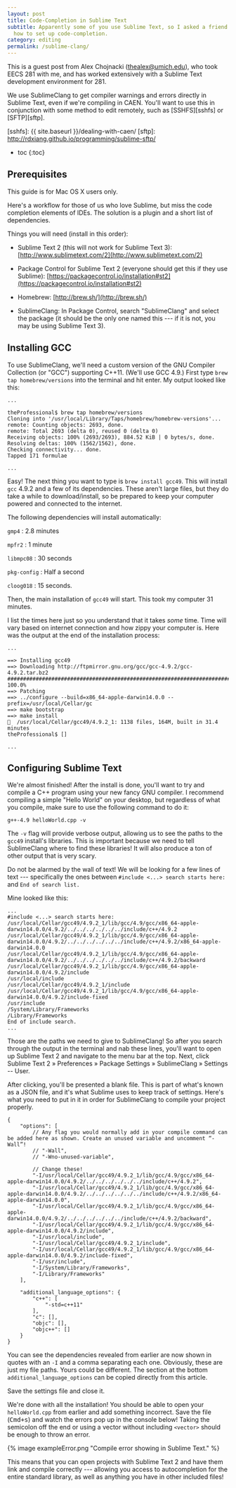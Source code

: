 ```yaml
---
layout: post
title: Code-Completion in Sublime Text
subtitle: Apparently some of you use Sublime Text, so I asked a friend
  how to set up code-completion.
category: editing
permalink: /sublime-clang/
---
```


This is a guest post from Alex Chojnacki ([thealex@umich.edu][alex]), who took
EECS 281 with me, and has worked extensively with a Sublime Text development
environment for 281.

  [alex]: mailto:thealex@umich.edu

We use SublimeClang to get compiler warnings and errors directly in Sublime
Text, even if we're compiling in CAEN. You'll want to use this in conjunction
with some method to edit remotely, such as [SSHFS][sshfs] or [SFTP][sftp].

  [sshfs]: {{ site.baseurl }}/dealing-with-caen/
  [sftp]: http://rdxiang.github.io/programming/sublime-sftp/

* toc
{:toc}

## Prerequisites

This guide is for Mac OS X users only.

Here's a workflow for those of us who love Sublime, but miss the code completion
elements of IDEs. The solution is a plugin and a short list of dependencies.

Things you will need (install in this order):

  * Sublime Text 2 (this will not work for Sublime Text 3):
    [http://www.sublimetext.com/2](http://www.sublimetext.com/2)

  * Package Control for Sublime Text 2 (everyone should get this if they use
    Sublime):
[https://packagecontrol.io/installation#st2](https://packagecontrol.io/installation#st2)

  * Homebrew: [http://brew.sh/](http://brew.sh/)

  * SublimeClang: In Package Control, search "SublimeClang" and select the
    package (it should be the only one named this --- if it is not, you may be
using Sublime Text 3).

## Installing GCC

To use SublimeClang, we'll need a custom version of the GNU Compiler Collection
(or "GCC") supporting C++11. (We'll use GCC 4.9.) First type `brew tap
homebrew/versions` into the terminal and hit enter. My output looked like this:

    ...

    theProfessional$ brew tap homebrew/versions
    Cloning into '/usr/local/Library/Taps/homebrew/homebrew-versions'...
    remote: Counting objects: 2693, done.
    remote: Total 2693 (delta 0), reused 0 (delta 0)
    Receiving objects: 100% (2693/2693), 884.52 KiB | 0 bytes/s, done.
    Resolving deltas: 100% (1562/1562), done.
    Checking connectivity... done.
    Tapped 171 formulae

    ...

Easy! The next thing you want to type is `brew install gcc49`. This will install
`gcc` 4.9.2 and a few of its dependencies. These aren't large files, but they do
take a while to download/install, so be prepared to keep your computer powered
and connected to the internet.

The following dependencies will install automatically:

`gmp4`
: 2.8 minutes

`mpfr2`
: 1 minute

`libmpc08`
: 30 seconds

`pkg-config`
: Half a second

`cloog018`
: 15 seconds.

Then, the main installation of `gcc49` will start.  This took my computer 31
minutes.

I list the times here just so you understand that it takes *some* time. Time
will vary based on internet connection and how zippy your computer is. Here was
the output at the end of the installation process:

    ...

    ==> Installing gcc49
    ==> Downloading http://ftpmirror.gnu.org/gcc/gcc-4.9.2/gcc-4.9.2.tar.bz2
    ######################################################################## 100.0%
    ==> Patching
    ==> ../configure --build=x86_64-apple-darwin14.0.0 --prefix=/usr/local/Cellar/gc
    ==> make bootstrap
    ==> make install
    🍺  /usr/local/Cellar/gcc49/4.9.2_1: 1138 files, 164M, built in 31.4 minutes
    theProfessional$ []

    ...

## Configuring Sublime Text

We're almost finished! After the install is done, you'll want to try and compile
a C++ program using your new fancy GNU compiler. I recommend compiling a simple
"Hello World" on your desktop, but regardless of what you compile, make sure to
use the following command to do it:

    g++-4.9 helloWorld.cpp -v

The `-v` flag will provide verbose output, allowing us to see the paths to the
`gcc49` install's libraries. This is important because we need to tell
SublimeClang where to find these libraries! It will also produce a ton of other
output that is very scary.

Do not be alarmed by the wall of text! We will be looking for a few lines of
text --- specifically the ones between `#include <...> search starts here:` and
`End of search list.`

Mine looked like this:

    ...
    #include <...> search starts here:
    /usr/local/Cellar/gcc49/4.9.2_1/lib/gcc/4.9/gcc/x86_64-apple-darwin14.0.0/4.9.2/../../../../../../include/c++/4.9.2
    /usr/local/Cellar/gcc49/4.9.2_1/lib/gcc/4.9/gcc/x86_64-apple-darwin14.0.0/4.9.2/../../../../../../include/c++/4.9.2/x86_64-apple-darwin14.0.0
    /usr/local/Cellar/gcc49/4.9.2_1/lib/gcc/4.9/gcc/x86_64-apple-darwin14.0.0/4.9.2/../../../../../../include/c++/4.9.2/backward
    /usr/local/Cellar/gcc49/4.9.2_1/lib/gcc/4.9/gcc/x86_64-apple-darwin14.0.0/4.9.2/include
    /usr/local/include
    /usr/local/Cellar/gcc49/4.9.2_1/include
    /usr/local/Cellar/gcc49/4.9.2_1/lib/gcc/4.9/gcc/x86_64-apple-darwin14.0.0/4.9.2/include-fixed
    /usr/include
    /System/Library/Frameworks
    /Library/Frameworks
    End of include search.
    ...

Those are the paths we need to give to SublimeClang! So after you search through
the output in the terminal and nab these lines, you'll want to open up Sublime
Text 2 and navigate to the menu bar at the top. Next, click Sublime Text 2 »
Preferences » Package Settings » SublimeClang » Settings -- User.

After clicking, you'll be presented a blank file. This is part of what's known
as a JSON file, and it's what Sublime uses to keep track of settings. Here's
what you need to put in it in order for SublimeClang to compile your project
properly.

    {
        "options": [
            // Any flag you would normally add in your compile command can be added here as shown. Create an unused variable and uncomment “-Wall”!
            // "-Wall",
            // "-Wno-unused-variable",

            // Change these!
            "-I/usr/local/Cellar/gcc49/4.9.2_1/lib/gcc/4.9/gcc/x86_64-apple-darwin14.0.0/4.9.2/../../../../../../include/c++/4.9.2",
            "-I/usr/local/Cellar/gcc49/4.9.2_1/lib/gcc/4.9/gcc/x86_64-apple-darwin14.0.0/4.9.2/../../../../../../include/c++/4.9.2/x86_64-apple-darwin14.0.0",
            "-I/usr/local/Cellar/gcc49/4.9.2_1/lib/gcc/4.9/gcc/x86_64-apple-darwin14.0.0/4.9.2/../../../../../../include/c++/4.9.2/backward",
            "-I/usr/local/Cellar/gcc49/4.9.2_1/lib/gcc/4.9/gcc/x86_64-apple-darwin14.0.0/4.9.2/include",
            "-I/usr/local/include",
            "-I/usr/local/Cellar/gcc49/4.9.2_1/include",
            "-I/usr/local/Cellar/gcc49/4.9.2_1/lib/gcc/4.9/gcc/x86_64-apple-darwin14.0.0/4.9.2/include-fixed",
            "-I/usr/include",
            "-I/System/Library/Frameworks",
            "-I/Library/Frameworks"
        ],

        "additional_language_options": {
            "c++": [
                "-std=c++11"
            ],
            "c": [],
            "objc": [],
            "objc++": []
        }
    }

You can see the dependencies revealed from earlier are now shown in quotes with
an `-I` and a comma separating each one. Obviously, these are just my file
paths. Yours could be different. The section at the bottom
`additional_language_options` can be copied directly from this article.

Save the settings file and close it.

We're done with all the installation! You should be able to open your
`helloWorld.cpp` from earlier and add something incorrect. Save the file
(<kbd>Cmd+s</kbd>) and watch the errors pop up in the console below! Taking the
semicolon off the end or using a vector without including `<vector>` should be
enough to throw an error.

{% image exampleError.png "Compile error showing in Sublime Text." %}

This means that you can open projects with Sublime Text 2 and have them link and
compile correctly --- allowing you access to autocompletion for the entire
standard library, as well as anything you have in other included files!
